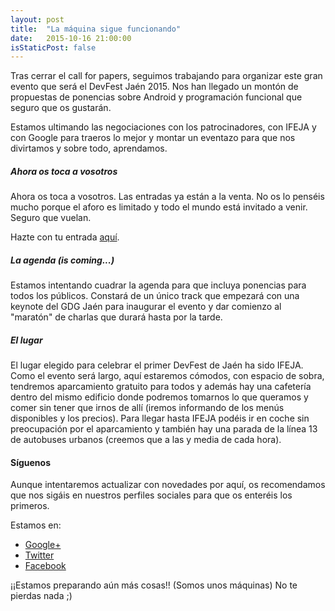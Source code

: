 ```yaml
---
layout: post
title:  "La máquina sigue funcionando"
date:   2015-10-16 21:00:00
isStaticPost: false
---
```

Tras cerrar el call for papers, seguimos trabajando para organizar este gran evento que será el DevFest Jaén 2015. Nos han llegado un montón de propuestas de ponencias sobre Android y programación funcional que seguro que os gustarán.

Estamos ultimando las negociaciones con los patrocinadores, con IFEJA y con Google para traeros lo mejor y montar un eventazo para que nos divirtamos y sobre todo, aprendamos.


##### Ahora os toca a vosotros

Ahora os toca a vosotros. Las entradas ya están a la venta.
No os lo penséis mucho porque el aforo es limitado y todo el mundo está invitado a venir. Seguro que vuelan.

Hazte con tu entrada [aquí](https://www.eventbrite.es/e/entradas-devfest-jaen-2015-19077358894).



##### La agenda (is coming...)

Estamos intentando cuadrar la agenda para que incluya ponencias para todos los públicos. Constará de un único track que empezará con una keynote del GDG Jaén para inaugurar el evento y dar comienzo al "maratón" de charlas que durará hasta por la tarde.


##### El lugar
El lugar elegido para celebrar el primer DevFest de Jaén ha sido IFEJA. Como el evento será largo, aquí estaremos cómodos, con espacio de sobra, tendremos aparcamiento gratuito para todos y además hay una cafetería dentro del mismo edificio donde podremos tomarnos lo que queramos y comer sin tener que irnos de allí (iremos informando de los menús disponibles y los precios). 
Para llegar hasta IFEJA podéis ir en coche sin preocupación por el aparcamiento y también hay una parada de la línea 13 de autobuses urbanos (creemos que a las y media de cada hora).


#### Síguenos
Aunque intentaremos actualizar con novedades por aquí, os recomendamos que nos sigáis en nuestros perfiles sociales para que os enteréis los primeros.

Estamos en:  


* [Google+](https://goo.gl/P6enqz)
* [Twitter](https://goo.gl/RFv24j)
* [Facebook](https://goo.gl/7dXQYJ)


¡¡Estamos preparando aún más cosas!! (Somos unos máquinas) 
No te pierdas nada ;)